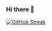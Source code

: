 ### Hi there 👋

[![GitHub Streak](https://streak-stats.demolab.com/?user=sartim)](https://git.io/streak-stats)
